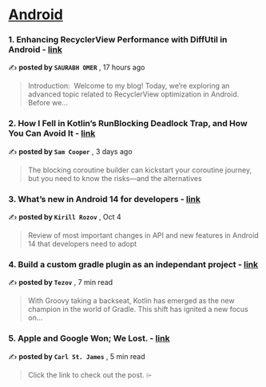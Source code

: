 
<h1><a href=https://medium.com/tag/android/recommended target="_blank" rel="noopener noreferrer">Android</a></h1>
<h3>1. Enhancing RecyclerView Performance with DiffUtil in Android - <a href=https://medium.com/@saurabhomernit/enhancing-recyclerview-performance-with-diffutil-in-android-639f5015037b?source=tag_recommended_feed---------0-84----------android----------af03586c_e647_41a2_8306_00830e9ef467------- target="_blank" rel="noopener noreferrer">link</a></h3>

✍️ **posted by `SAURABH OMER`** <date> , 17 hours ago</date>

<blockquote>Introduction: 
Welcome to my blog! Today, we’re exploring an advanced topic related to RecyclerView optimization in Android. Before we…</blockquote>

<h3>2. How I Fell in Kotlin’s RunBlocking Deadlock Trap, and How You Can Avoid It - <a href=https://medium.com/better-programming/how-i-fell-in-kotlins-runblocking-deadlock-trap-and-how-you-can-avoid-it-db9e7c4909f1?source=tag_recommended_feed---------1-107----------android----------af03586c_e647_41a2_8306_00830e9ef467------- target="_blank" rel="noopener noreferrer">link</a></h3>

✍️ **posted by `Sam Cooper`** <date> , 3 days ago</date>

<blockquote>The blocking coroutine builder can kickstart your coroutine journey, but you need to know the risks—and the alternatives</blockquote>

<h3>3. What’s new in Android 14 for developers - <a href=https://medium.com/proandroiddev/whats-new-in-android-14-1e5d7d8b3482?source=tag_recommended_feed---------2-85----------android----------af03586c_e647_41a2_8306_00830e9ef467------- target="_blank" rel="noopener noreferrer">link</a></h3>

✍️ **posted by `Kirill Rozov`** <date> , Oct 4</date>

<blockquote>Review of most important changes in API and new features in Android 14 that developers need to adopt</blockquote>

<h3>4. Build a custom gradle plugin as an independant project - <a href=https://medium.com/@tezov.app/build-a-custom-gradle-plugin-as-an-independant-project-3f15ed44c301?source=tag_recommended_feed---------3-84----------android----------af03586c_e647_41a2_8306_00830e9ef467------- target="_blank" rel="noopener noreferrer">link</a></h3>

✍️ **posted by `Tezov`** <date> , 7 min read</date>

<blockquote>With Groovy taking a backseat, Kotlin has emerged as the new champion in the world of Gradle. This shift has ignited a new focus on…</blockquote>

<h3>5. Apple and Google Won; We Lost. - <a href=https://medium.com/@carlst-james/apple-and-google-won-we-lost-2895488191d1?source=tag_recommended_feed---------4-107----------android----------af03586c_e647_41a2_8306_00830e9ef467------- target="_blank" rel="noopener noreferrer">link</a></h3>

✍️ **posted by `Carl St. James`** <date> , 5 min read</date>

<blockquote>Click the link to check out the post. ⌲</blockquote>

